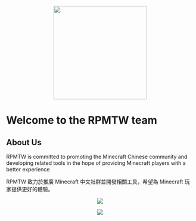 <p align="center"><img src="https://media.discordapp.net/attachments/815819581440262146/877078526480764958/RPMTW.gif" width="250" ></p>

# Welcome to the RPMTW team

## About Us

RPMTW is committed to promoting the Minecraft Chinese community and developing related tools in the hope of providing Minecraft players with a better experience  

RPMTW 致力於推廣 Minecraft 中文社群並開發相關工具，希望為 Minecraft 玩家提供更好的體驗。  

<p align="center"><img src="https://github-readme-stats-one-bice.vercel.app/api/top-langs/?username=SiongSng&langs_count=10&layout=compact&role=OWNER,ORGANIZATION_MEMBER,COLLABORATOR&theme=radical"></p>
<p align="center"><img src="https://github-readme-stats-one-bice.vercel.app/api/?username=SiongSng&langs_count=10&layout=compact&role=OWNER,ORGANIZATION_MEMBER,COLLABORATOR&theme=radical"></p>
